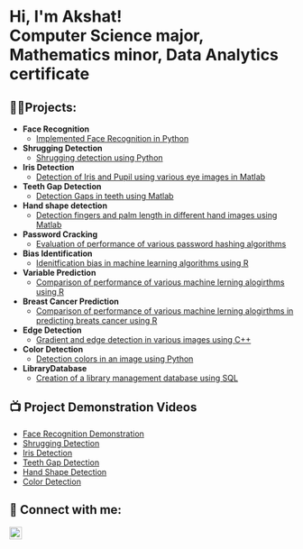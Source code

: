 <h1>Hi, I'm Akshat! <br/>Computer Science major, Mathematics minor,       
  Data Analytics certificate </h1>

<h2>👨‍💻Projects:</h2>

- <b>Face Recognition</b>
  - [Implemented Face Recognition in Python](https://github.com/akboudh/FaceDetection)
- <b>Shrugging Detection</b>
  - [Shrugging detection using Python](https://github.com/akboudh/ShruggingDetection)
- <b>Iris Detection</b>
  - [Detection of Iris and Pupil using various eye images in Matlab](https://github.com/akboudh/IrisDetection)
- <b>Teeth Gap Detection</b>
  - [Detection Gaps in teeth using Matlab](https://github.com/akboudh/TeethSegmentation)
- <b>Hand shape detection</b>
  - [Detection fingers and palm length in different hand images using Matlab](https://github.com/akboudh/HandShapeDetection)
- <b>Password Cracking</b>
  - [Evaluation of performance of various password hashing algorithms](https://github.com/akboudh/PasswordCracking)
- <b>Bias Identification</b>
  - [Idenitfication bias in machine learning algorithms using R](https://github.com/akboudh/BiasIdentification)
- <b>Variable Prediction</b>
  - [Comparison of performance of various machine lerning alogirthms using R](https://github.com/akboudh/VariablePrediction)
- <b>Breast Cancer Prediction</b>
  - [Comparison of performance of various machine lerning alogirthms in predicting breats cancer using R](https://github.com/akboudh/BreastCancer)
- <b>Edge Detection</b>
  - [Gradient and edge detection in various images using C++ ](https://github.com/akboudh/EdgeDetection)
- <b>Color Detection</b>
  - [Detection colors in an image using Python](https://github.com/akboudh/ColorDetection)
- <b>LibraryDatabase</b>
  - [Creation of a library management database using SQL](https://github.com/akboudh/libraryDatabase)


<h2>📺 Project Demonstration Videos</h2>

- [Face Recognition Demonstration](https://www.youtube.com/watch?v=6dmhbq5XsuQ)
- [Shrugging Detection](https://youtu.be/bDls7UwuAQE)
- [Iris Detection](https://youtu.be/9s6mKeB-OtU)
- [Teeth Gap Detection](https://youtu.be/DUc1zF668RI)
- [Hand Shape Detection]( https://youtu.be/qTsa4DgnLSw)
- [Color Detection]( https://youtu.be/gO17jn3359M)

<h2> 🤳 Connect with me:</h2>

[<img align="left" alt="JoshMadakor | LinkedIn" width="22px" src="https://cdn.jsdelivr.net/npm/simple-icons@v3/icons/linkedin.svg" />][linkedin]

[linkedin]: https://www.linkedin.com/in/akshatboudh


